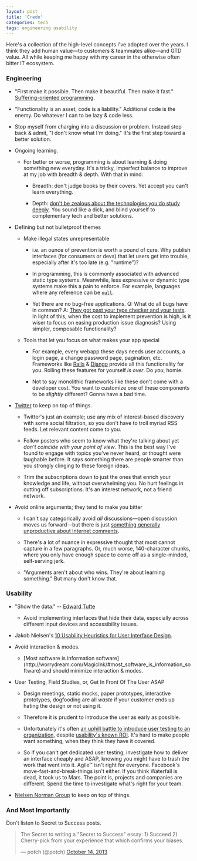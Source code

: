 ```yaml
---
layout: post
title: 'Credo'
categories: tech
tags: engineering usability
---
```


Here's a collection of the high-level concepts I've adopted over the years. I
think they add human value&mdash;to customers & teammates alike&mdash;and GTD
value. All while keeping me happy with my career in the otherwise often bitter
IT ecosystem.

### Engineering

- "First make it possible. Then make it beautiful. Then make it fast."
  [Suffering-oriented programming](http://nathanmarz.com/blog/suffering-oriented-programming.html).

- "Functionality is an asset, code is a liability." Additional code is the
  enemy. Do whatever I can to be lazy & code less.

- Stop myself from charging into a discussion or problem. Instead step back &
  admit, "I don't know what I'm doing." It's the first step toward a better
  solution.

- Ongoing learning.

  - For better or worse, programming is about learning & doing something new
    everyday. It's a tricky, imperfect balance to improve at my job with breadth
    & depth. With that in mind:

    - Breadth: don't judge books by their covers. Yet accept you can't learn
      everything.

    - Depth:
      [don't be zealous about the technologies you do study deeply](http://prog21.dadgum.com/128.html).
      You sound like a dick, and blind yourself to complementary tech and better
      solutions.

- Defining but not bulletproof themes

  - Make illegal states unrepresentable

    - i.e. an ounce of prevention is worth a pound of cure. Why publish
      interfaces (for consumers or devs) that let users get into trouble,
      especially after it's too late (e.g. "runtime")?

    - In programming, this is commonly associated with advanced static type
      systems. Meanwhile, less expressive or dynamic type systems make this a
      pain to enforce. For example, languages where any reference can be
      [`null`](https://twitter.com/franklinchen/status/271325240137756672).

    - Yet there are no bug-free applications. Q: What do all bugs have in
      common? A:
      [They got past your type checker and your tests](http://www.infoq.com/presentations/Simple-Made-Easy).
      In light of this, when the cost to implement prevention is high, is it
      wiser to focus on easing production issue diagnosis? Using simpler,
      composable functionality?

  - Tools that let you focus on what makes your app special

    - For example, every webapp these days needs user accounts, a login page, a
      change password page, pagination, etc. Frameworks like
      [Rails](http://rubyonrails.org/) &
      [Django](https://www.djangoproject.com/) provide all this functionality
      for you. Rolling these features for yourself _is over_. Do _you_, homie.

    - Not to say monolithic frameworks like these don't come with a developer
      cost. You want to customize one of these components to be _slightly_
      different? Gonna have a bad time.

- [Twitter](http://twitter.com) to keep on top of things.

  - Twitter's just an example; use any mix of interest-based discovery with some
    social filtration, so you don't have to troll myriad RSS feeds. Let relevant
    content come to you.

  - Follow posters who seem to know what they're talking about yet _don't
    coincide with your point of view_. This is the best way I've found to engage
    with topics you've never heard, or thought were laughable before. It says
    something there are people smarter than you strongly clinging to these
    foreign ideas.

  - Trim the subscriptions down to just the ones that enrich your knowledge and
    life, without overwhelming you. No hurt feelings in cutting off
    subscriptions. It's an interest network, not a friend network.

- Avoid online arguments; they tend to make you bitter

  - I can't say categorically avoid _all_ discussions—open discussion moves us
    forward—but there is just
    [something generally unproductive about Internet comments](http://xkcd.com/386/).

  - There's a lot of nuance in expressive thought that most cannot capture in a
    few paragraphs. Or, much worse, 140-character chunks, where you only have
    enough space to come off as a single-minded, self-serving jerk.

  - "Arguments aren't about who wins. They're about learning something." But
    many don't know that.

### Usability

- "Show the data." -- [Edward Tufte](http://www.edwardtufte.com/tufte/)

  - <p>Avoid implementing interfaces that hide their data, especially across
    different input devices and accessibility issues.</p>

- Jakob Nielsen's
  [10 Usability Heuristics for User Interface Design](http://www.nngroup.com/articles/ten-usability-heuristics/).

- Avoid interaction & modes.

  - <p>[Most software is information software](http://worrydream.com/MagicInk/#most_software_is_information_software)
    and should minimize interaction & modes.</p>

- User Testing, Field Studies, or, Get In Front Of The User ASAP

  - Design meetings, static mocks, paper prototypes, interactive prototypes,
    dogfooding are all _waste_ if your customer ends up hating the design or not
    using it.

  - Therefore it is prudent to introduce the user as early as possible.

  - Unfortunately it's often
    [an uphill battle to introduce user testing to an organization](http://www.nngroup.com/articles/usability-maturity-stages-1-4/),
    despite
    [usability's known ROI](https://www.google.com/search?q=usability+roi). It's
    hard to make people want something, when they think they have it covered.

  - So if you can't get dedicated user testing, investigate how to deliver an
    interface cheaply and ASAP, knowing you might have to trash the work that
    went into it. Agile&trade; isn't right for everyone. Facebook's
    move-fast-and-break-things isn't either. If you think Waterfall is dead, it
    took us to Mars. The point is, projects and companies are different. Spend
    the time to investigate what's right for your team.

- [Nielsen Norman Group](http://www.nngroup.com/) to keep on top of things.

### And Most Importantly

Don't listen to Secret to Success posts.

<blockquote className="twitter-tweet"><p>The Secret to writing a &quot;Secret to Success&quot; essay:&#10;1) Succeed&#10;2) Cherry-pick from your experience that which confirms your biases.</p>&mdash; potch (@potch) <a href="https://twitter.com/potch/statuses/389870599243194369">October 14, 2013</a></blockquote>
<script src="//platform.twitter.com/widgets.js" charSet="utf-8"></script>
